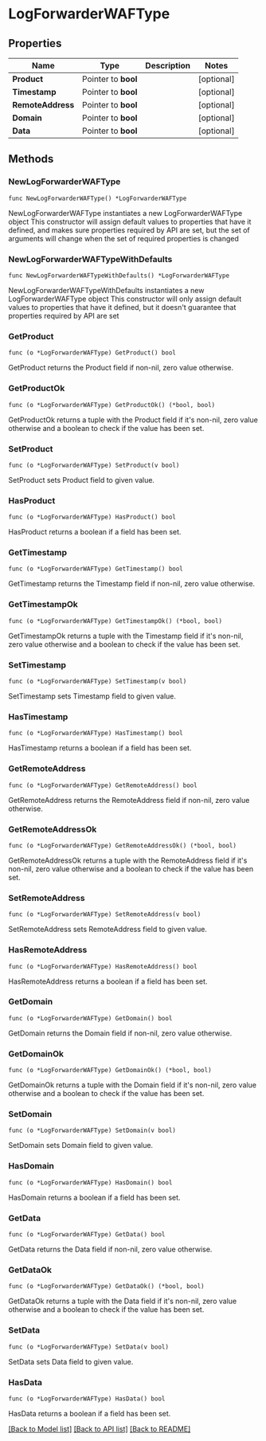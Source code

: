 # LogForwarderWAFType

## Properties

Name | Type | Description | Notes
------------ | ------------- | ------------- | -------------
**Product** | Pointer to **bool** |  | [optional] 
**Timestamp** | Pointer to **bool** |  | [optional] 
**RemoteAddress** | Pointer to **bool** |  | [optional] 
**Domain** | Pointer to **bool** |  | [optional] 
**Data** | Pointer to **bool** |  | [optional] 

## Methods

### NewLogForwarderWAFType

`func NewLogForwarderWAFType() *LogForwarderWAFType`

NewLogForwarderWAFType instantiates a new LogForwarderWAFType object
This constructor will assign default values to properties that have it defined,
and makes sure properties required by API are set, but the set of arguments
will change when the set of required properties is changed

### NewLogForwarderWAFTypeWithDefaults

`func NewLogForwarderWAFTypeWithDefaults() *LogForwarderWAFType`

NewLogForwarderWAFTypeWithDefaults instantiates a new LogForwarderWAFType object
This constructor will only assign default values to properties that have it defined,
but it doesn't guarantee that properties required by API are set

### GetProduct

`func (o *LogForwarderWAFType) GetProduct() bool`

GetProduct returns the Product field if non-nil, zero value otherwise.

### GetProductOk

`func (o *LogForwarderWAFType) GetProductOk() (*bool, bool)`

GetProductOk returns a tuple with the Product field if it's non-nil, zero value otherwise
and a boolean to check if the value has been set.

### SetProduct

`func (o *LogForwarderWAFType) SetProduct(v bool)`

SetProduct sets Product field to given value.

### HasProduct

`func (o *LogForwarderWAFType) HasProduct() bool`

HasProduct returns a boolean if a field has been set.

### GetTimestamp

`func (o *LogForwarderWAFType) GetTimestamp() bool`

GetTimestamp returns the Timestamp field if non-nil, zero value otherwise.

### GetTimestampOk

`func (o *LogForwarderWAFType) GetTimestampOk() (*bool, bool)`

GetTimestampOk returns a tuple with the Timestamp field if it's non-nil, zero value otherwise
and a boolean to check if the value has been set.

### SetTimestamp

`func (o *LogForwarderWAFType) SetTimestamp(v bool)`

SetTimestamp sets Timestamp field to given value.

### HasTimestamp

`func (o *LogForwarderWAFType) HasTimestamp() bool`

HasTimestamp returns a boolean if a field has been set.

### GetRemoteAddress

`func (o *LogForwarderWAFType) GetRemoteAddress() bool`

GetRemoteAddress returns the RemoteAddress field if non-nil, zero value otherwise.

### GetRemoteAddressOk

`func (o *LogForwarderWAFType) GetRemoteAddressOk() (*bool, bool)`

GetRemoteAddressOk returns a tuple with the RemoteAddress field if it's non-nil, zero value otherwise
and a boolean to check if the value has been set.

### SetRemoteAddress

`func (o *LogForwarderWAFType) SetRemoteAddress(v bool)`

SetRemoteAddress sets RemoteAddress field to given value.

### HasRemoteAddress

`func (o *LogForwarderWAFType) HasRemoteAddress() bool`

HasRemoteAddress returns a boolean if a field has been set.

### GetDomain

`func (o *LogForwarderWAFType) GetDomain() bool`

GetDomain returns the Domain field if non-nil, zero value otherwise.

### GetDomainOk

`func (o *LogForwarderWAFType) GetDomainOk() (*bool, bool)`

GetDomainOk returns a tuple with the Domain field if it's non-nil, zero value otherwise
and a boolean to check if the value has been set.

### SetDomain

`func (o *LogForwarderWAFType) SetDomain(v bool)`

SetDomain sets Domain field to given value.

### HasDomain

`func (o *LogForwarderWAFType) HasDomain() bool`

HasDomain returns a boolean if a field has been set.

### GetData

`func (o *LogForwarderWAFType) GetData() bool`

GetData returns the Data field if non-nil, zero value otherwise.

### GetDataOk

`func (o *LogForwarderWAFType) GetDataOk() (*bool, bool)`

GetDataOk returns a tuple with the Data field if it's non-nil, zero value otherwise
and a boolean to check if the value has been set.

### SetData

`func (o *LogForwarderWAFType) SetData(v bool)`

SetData sets Data field to given value.

### HasData

`func (o *LogForwarderWAFType) HasData() bool`

HasData returns a boolean if a field has been set.


[[Back to Model list]](../README.md#documentation-for-models) [[Back to API list]](../README.md#documentation-for-api-endpoints) [[Back to README]](../README.md)


